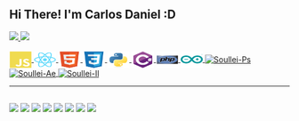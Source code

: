 ## Hi There! I'm Carlos Daniel :D 
 <div>
  <a href="https://github.com/xSoullei">
  <img height="180em" src="https://github-readme-stats.vercel.app/api?username=xSoullei&show_icons=true&theme=midnight-purple&include_all_commits=true&count_private=true"/>
  <img height="180em" src="https://github-readme-stats.vercel.app/api/top-langs/?username=xSoullei&layout=compact&langs_count=7&theme=midnight-purple"/>
</div>
<div style="display: inline_block"><br>
  <img align="center" alt="Soullei-Js" height="30" width="40" src="https://raw.githubusercontent.com/devicons/devicon/master/icons/javascript/javascript-plain.svg">
  <img align="center" alt="Soullei-React" height="30" width="40" src="https://raw.githubusercontent.com/devicons/devicon/master/icons/react/react-original.svg">
  <img align="center" alt="Soullei-HTML" height="30" width="40" src="https://raw.githubusercontent.com/devicons/devicon/master/icons/html5/html5-original.svg">
  <img align="center" alt="Soullei-CSS" height="30" width="40" src="https://raw.githubusercontent.com/devicons/devicon/master/icons/css3/css3-original.svg">
  <img align="center" alt="Soullei-Python" height="30" width="40" src="https://raw.githubusercontent.com/devicons/devicon/master/icons/python/python-original.svg">
  <img align="center" alt="Soullei-Csharp" height="30" width="40" src="https://raw.githubusercontent.com/devicons/devicon/master/icons/csharp/csharp-original.svg">
  <img align="center" alt="Soullei-Php" height="30" width="40" src="https://raw.githubusercontent.com/devicons/devicon/master/icons/php/php-original.svg">
  <img align="center" alt="Soullei-Arduino" height="30" width="40" src="https://raw.githubusercontent.com/devicons/devicon/master/icons/arduino/arduino-original.svg">
  <img align="center" alt = "Soullei-Ps" height = "35" width="35" src="https://img.icons8.com/color/35/000000/adobe-photoshop--v1.png"/>
  <img align="center" alt = "Soullei-Ae" height = "35" width="35" src="https://img.icons8.com/color/35/000000/adobe-after-effects--v2.png"/>
  <img align="center" alt = "Soullei-Il" height = "35" width="35" src="https://img.icons8.com/color/35/000000/adobe-illustrator--v2.png"/>
  <br>
  <hr>
  
  ##
 
<div> 
  <a href="https://www.youtube.com/channel/UCmnXpPXAJmDjjh0cpYFJKQA" target="_blank"><img src="https://img.shields.io/badge/YouTube-FF0000?style=for-the-badge&logo=youtube&logoColor=white" target="_blank"></a>
  <a href="https://www.instagram.com/carlosddeleoterio/" target="_blank"><img src="https://img.shields.io/badge/-Instagram-%23E4405F?style=for-the-badge&logo=instagram&logoColor=white" target="_blank"></a>
 	<a href="https://twitter.com/cdeleoterio" target="_blank"><img src="https://img.shields.io/badge/Twitter-1DA1F2?style=for-the-badge&logo=twitter&logoColor=white" target="_blank"></a>
 <a href="https://discord.gg/CGY4mQ3" target="_blank"><img src="https://img.shields.io/badge/Discord-7289DA?style=for-the-badge&logo=discord&logoColor=white" target="_blank"></a> 
  <a href = "mailto:carlosdde2004@gmail.com"><img src="https://img.shields.io/badge/-Gmail-%23333?style=for-the-badge&logo=gmail&logoColor=white" target="_blank"></a>
  <a href="https://www.linkedin.com/in/carlosdde/" target="_blank"><img src="https://img.shields.io/badge/-LinkedIn-%230077B5?style=for-the-badge&logo=linkedin&logoColor=white" target="_blank"></a>
  <a href="https://api.whatsapp.com/send?phone=556993161122" target="_blank"><img src="https://img.shields.io/badge/WhatsApp-25D366?style=for-the-badge&logo=whatsapp&logoColor=white" target="_blank"></a>
  <a href="https://steamcommunity.com/profiles/76561198292897316/" target="_blank"><img src="https://img.shields.io/badge/Steam-000000?style=for-the-badge&logo=steam&logoColor=white" target="_blank"></a>
 
 <br>
</div>
